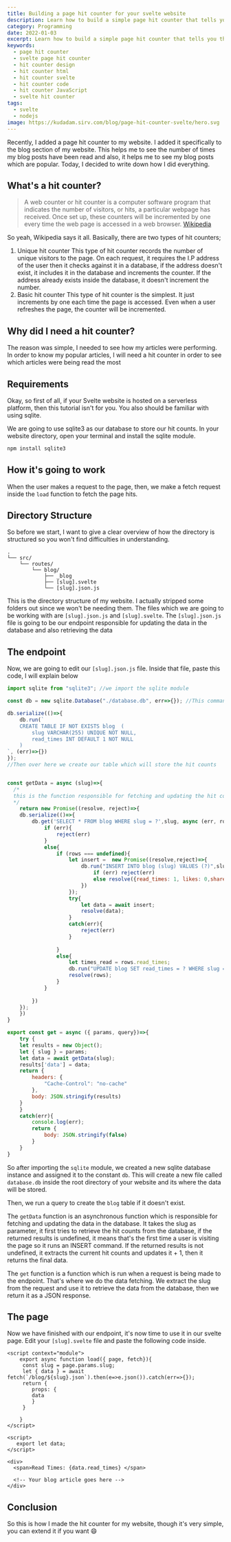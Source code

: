 ```yaml
---
title: Building a page hit counter for your svelte website
description: Learn how to build a simple page hit counter that tells you the number of visitors who have visited your page
category: Programming
date: 2022-01-03
excerpt: Learn how to build a simple page hit counter that tells you the number of visitors who have visited your page
keywords:
  - page hit counter
  - svelte page hit counter
  - hit counter design
  - hit counter html
  - hit counter svelte
  - hit counter code
  - hit counter JavaScript
  - svelte hit counter  
tags:
  - svelte
  - nodejs
image: https://kudadam.sirv.com/blog/page-hit-counter-svelte/hero.svg
---
```


<p class="intro">
 Recently, I added a page hit counter to my website. I added it specifically to the blog section of my website. This helps me to see the number of times my blog posts have been read and also, it helps me to see my blog posts which are popular. Today, I decided to write down how I did everything.
</p>

## What's a hit counter?

> A web counter or hit counter is a computer software program that indicates the number of visitors, or hits, a particular webpage has received. Once set up, these counters will be incremented by one every time the web page is accessed in a web browser. [Wikipedia](https://en.m.wikipedia.org/wiki/Web_counter)
 
 So yeah, Wikipedia says it all.
 Basically, there are two types of hit counters;
1. Unique hit counter
    This type of hit counter records the number of unique visitors to the page. On each request, it requires the I.P address of the user then it checks against it in a database, if the address doesn't exist, it includes it in the database and increments the counter. If the address already exists inside the database, it doesn't increment the number.
2. Basic hit counter
This type of hit counter is the simplest. It just increments by one each time the page is accessed. Even when a user refreshes the page, the counter will be incremented.

## Why did I need a hit counter?

The reason was simple, I needed to see how my articles were performing. In order to know my popular articles, I will need a hit counter in order to see which articles were being read the most

## Requirements

Okay, so first of all, if your Svelte website is hosted on a serverless platform, then this tutorial isn't for you.
You also should be familiar with using sqlite.

We are going to use sqlite3 as our database to store our hit counts.
In your website directory, open your terminal and install the sqlite module.

```bash
npm install sqlite3
```

## How it's going to work

When the user makes a request to the page, then, we make a fetch request inside the `load` function to fetch the page hits.

## Directory Structure
So before we start, I want to give a clear overview of how the directory is structured so you won't find difficulties in understanding.

```
.
└── src/
    └── routes/
        └── blog/
            ├── _blog
            ├── [slug].svelte
            └── [slug].json.js
```
This is the directory structure of my website. I actually stripped some folders out since we won't be needing them. The files which we are going to be working with are `[slug].json.js` and `[slug].svelte`.
The `[slug].json.js` file is going to be our endpoint responsible for updating the data in the database and also retrieving the data

## The endpoint

Now, we are going to edit our `[slug].json.js` file.
Inside that file, paste this code, I will explain below

```javascript
import sqlite from "sqlite3"; //we import the sqlite module

const db = new sqlite.Database("./database.db", err=>{}); //This command will create the database for us if it does not exist 

db.serialize(()=>{
	db.run(`
	CREATE TABLE IF NOT EXISTS blog	 (
		slug VARCHAR(255) UNIQUE NOT NULL,
		read_times INT DEFAULT 1 NOT NULL
	)
`, (err)=>{})
});
//Then over here we create our table which will store the hit counts


const getData = async (slug)=>{
  /*
  this is the function responsible for fetching and updating the hit count
  */
	return new Promise((resolve, reject)=>{
	db.serialize(()=>{
		db.get('SELECT * FROM blog WHERE slug = ?',slug, async (err, rows)=>{
			if (err){
				reject(err)
			}
			else{
				if (rows === undefined){
					let insert =  new Promise((resolve,reject)=>{
						db.run("INSERT INTO blog (slug) VALUES (?)",slug, (err,data)=>{
							if (err) reject(err)
							else resolve({read_times: 1, likes: 0,shares: 0});
						})
					});
					try{
						let data = await insert;
						resolve(data);	
					}
					catch(err){
						reject(err)
					}
					
				}
				else{
					let times_read = rows.read_times;
					db.run("UPDATE blog SET read_times = ? WHERE slug = ?",times_read+1,slug,(err,data)=>{})
					resolve(rows);
				}
			}
			
		})
	});
	})
}

export const get = async ({ params, query})=>{
	try {
	let results = new Object();
	let { slug } = params;
	let data = await getData(slug);
	results['data'] = data;
	return {
		headers: {
			"Cache-Control": "no-cache"
		},
		body: JSON.stringify(results)
	}
	}
	catch(err){
		console.log(err);
		return {
			body: JSON.stringify(false)
		}
	}
}
```

So after importing the `sqlite` module, we created a new sqlite database instance and assigned it to the constant `db`. This will create a new file called `database.db` inside the root directory of your website and its where the data will be stored.

Then, we run a query to create the `blog` table if it doesn't exist. 

The `getData` function is an asynchronous function which is responsible for fetching and updating the data in the database. It takes the slug as parameter, it first tries to retrieve the hit counts from the database, if the returned results is undefined, it means that's the first time a user is visiting the page so it runs an INSERT command. If the returned results is not undefined, it extracts the current hit counts and updates it + 1, then it returns the final data.

The `get` function is a function which is run when a request is being made to the endpoint. That's where we do the data fetching. We extract the slug from the request and use it to retrieve the data from the database, then we return it as a JSON response.

## The page

Now we have finished with our endpoint, it's now time to use it in our svelte page.
Edit your `[slug].svelte` file and paste the following code inside.

```svelte
<script context="module">
    export async function load({ page, fetch}){
     const slug = page.params.slug;
     let { data } = await fetch(`/blog/${slug}.json`).then(e=>e.json()).catch(err=>{});
     return {
        props: {
        data
        }
     }
     
    }
</script>

<script>
   export let data;
</script>

<div>
  <span>Read Times: {data.read_times} </span>
  
  <!-- Your blog article goes here -->
</div>
```

## Conclusion

So this is how I made the hit counter for my website, though it's very simple, you can extend it if you want :smile: